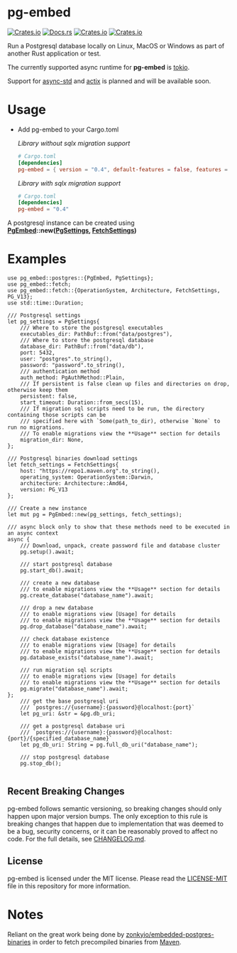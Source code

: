 
 # pg-embed

 [![Crates.io](https://img.shields.io/crates/v/pg-embed)](http://crates.io/crates/pg-embed)
 [![Docs.rs](https://docs.rs/pg-embed/badge.svg)](https://docs.rs/pg-embed)
 [![Crates.io](https://img.shields.io/crates/d/pg-embed)](http://crates.io/crates/pg-embed)
 [![Crates.io](https://img.shields.io/crates/l/pg-embed)](https://github.com/faokunega/pg-embed/blob/master/LICENSE)

 Run a Postgresql database locally on Linux, MacOS or Windows as part of another Rust application or test.

 The currently supported async runtime for **pg-embed** is [tokio](https://crates.io/crates/tokio).

 Support for [async-std](https://crates.io/crates/async-std) and [actix](https://crates.io/crates/actix) is planned
 and will be available soon.

 # Usage

 - Add pg-embed to your Cargo.toml

      *Library without sqlx migration support*

      ```toml
      # Cargo.toml
      [dependencies]
      pg-embed = { version = "0.4", default-features = false, features = ["rt_tokio"] }
      ```

      *Library with sqlx migration support*

      ```toml
      # Cargo.toml
      [dependencies]
      pg-embed = "0.4"
      ```

 A postgresql instance can be created using<br/>
 **[PgEmbed]( postgres::PgEmbed )::new([PgSettings]( postgres::PgSettings ), [FetchSettings]( fetch::FetchSettings ))**

 # Examples

 ```
 use pg_embed::postgres::{PgEmbed, PgSettings};
 use pg_embed::fetch;
 use pg_embed::fetch::{OperationSystem, Architecture, FetchSettings, PG_V13};
 use std::time::Duration;

 /// Postgresql settings
 let pg_settings = PgSettings{
     /// Where to store the postgresql executables
     executables_dir: PathBuf::from("data/postgres"),
     /// Where to store the postgresql database
     database_dir: PathBuf::from("data/db"),
     port: 5432,
     user: "postgres".to_string(),
     password: "password".to_string(),
     /// authentication method
     auth_method: PgAuthMethod::Plain,
     /// If persistent is false clean up files and directories on drop, otherwise keep them
     persistent: false,
     start_timeout: Duration::from_secs(15),
     /// If migration sql scripts need to be run, the directory containing those scripts can be
     /// specified here with `Some(path_to_dir), otherwise `None` to run no migrations.
     /// To enable migrations view the **Usage** section for details
     migration_dir: None,
 };

 /// Postgresql binaries download settings
 let fetch_settings = FetchSettings{
     host: "https://repo1.maven.org".to_string(),
     operating_system: OperationSystem::Darwin,
     architecture: Architecture::Amd64,
     version: PG_V13
 };

 /// Create a new instance
 let mut pg = PgEmbed::new(pg_settings, fetch_settings);

 /// async block only to show that these methods need to be executed in an async context
 async {
     /// Download, unpack, create password file and database cluster
     pg.setup().await;

     /// start postgresql database
     pg.start_db().await;

     /// create a new database
     /// to enable migrations view the **Usage** section for details
     pg.create_database("database_name").await;

     /// drop a new database
     /// to enable migrations view [Usage] for details
     /// to enable migrations view the **Usage** section for details
     pg.drop_database("database_name").await;

     /// check database existence
     /// to enable migrations view [Usage] for details
     /// to enable migrations view the **Usage** section for details
     pg.database_exists("database_name").await;

     /// run migration sql scripts
     /// to enable migrations view [Usage] for details
     /// to enable migrations view the **Usage** section for details
     pg.migrate("database_name").await;
 };
     /// get the base postgresql uri
     /// `postgres://{username}:{password}@localhost:{port}`
     let pg_uri: &str = &pg.db_uri;

     /// get a postgresql database uri
     /// `postgres://{username}:{password}@localhost:{port}/{specified_database_name}`
     let pg_db_uri: String = pg.full_db_uri("database_name");

     /// stop postgresql database
     pg.stop_db();


 ```

 ## Recent Breaking Changes

 pg-embed follows semantic versioning, so breaking changes should only happen upon major version bumps. The only exception to this rule is breaking changes that happen due to implementation that was deemed to be a bug, security concerns, or it can be reasonably proved to affect no code. For the full details, see [CHANGELOG.md](https://github.com/faokunega/pg-embed/blob/master/CHANGELOG.md).



 ## License

 pg-embed is licensed under the MIT license. Please read the [LICENSE-MIT](https://github.com/faokunega/pg-embed/blob/master/LICENSE) file in this repository for more information.

 # Notes

 Reliant on the great work being done by [zonkyio/embedded-postgres-binaries](https://github.com/zonkyio/embedded-postgres-binaries) in order to fetch precompiled binaries from [Maven](https://mvnrepository.com/artifact/io.zonky.test.postgres/embedded-postgres-binaries-bom).

